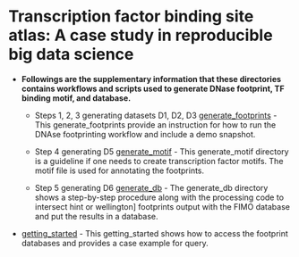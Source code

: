 # Transcription factor binding site atlas: A case study in reproducible big data science

- **Followings are the supplementary information that these directories contains workflows and scripts used to generate DNase footprint, TF binding motif, and database.**

   - Steps 1, 2, 3 generating datasets D1, D2, D3 [generate_footprints](https://github.com/globusgenomics/genomics-footprint/tree/master/generate_footprints) - This generate_footprints provide an instruction for how to run the DNAse footprinting workflow and include a demo snapshot.

   - Step 4 generating D5 [generate_motif](https://github.com/globusgenomics/genomics-footprint/tree/master/generate_motif) - This generate_motif directory is a guideline if one needs to create transcription factor motifs. The motif file is used for annotating  the footprints.

   - Step 5 generating D6 [generate_db](https://github.com/globusgenomics/genomics-footprint/tree/master/generate_db) - The generate_db directory shows a step-by-step procedure along with the processing code to intersect hint or wellington] footprints output with the FIMO database and put the results in a database.
- [getting_started](https://github.com/globusgenomics/genomics-footprint/tree/master/getting_started) - This getting_started shows how to access the footprint databases and provides a case example for query.




